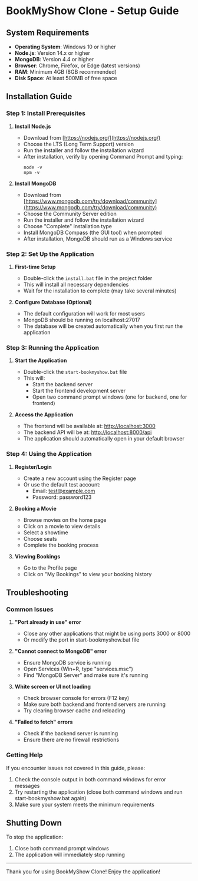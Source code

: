 # BookMyShow Clone - Setup Guide

## System Requirements

- **Operating System**: Windows 10 or higher
- **Node.js**: Version 14.x or higher
- **MongoDB**: Version 4.4 or higher
- **Browser**: Chrome, Firefox, or Edge (latest versions)
- **RAM**: Minimum 4GB (8GB recommended)
- **Disk Space**: At least 500MB of free space

## Installation Guide

### Step 1: Install Prerequisites

1. **Install Node.js**
   - Download from [https://nodejs.org/](https://nodejs.org/)
   - Choose the LTS (Long Term Support) version
   - Run the installer and follow the installation wizard
   - After installation, verify by opening Command Prompt and typing:
     ```
     node -v
     npm -v
     ```

2. **Install MongoDB**
   - Download from [https://www.mongodb.com/try/download/community](https://www.mongodb.com/try/download/community)
   - Choose the Community Server edition
   - Run the installer and follow the installation wizard
   - Choose "Complete" installation type
   - Install MongoDB Compass (the GUI tool) when prompted
   - After installation, MongoDB should run as a Windows service

### Step 2: Set Up the Application

1. **First-time Setup**
   - Double-click the `install.bat` file in the project folder
   - This will install all necessary dependencies
   - Wait for the installation to complete (may take several minutes)

2. **Configure Database (Optional)**
   - The default configuration will work for most users
   - MongoDB should be running on localhost:27017
   - The database will be created automatically when you first run the application

### Step 3: Running the Application

1. **Start the Application**
   - Double-click the `start-bookmyshow.bat` file
   - This will:
     - Start the backend server
     - Start the frontend development server
     - Open two command prompt windows (one for backend, one for frontend)

2. **Access the Application**
   - The frontend will be available at: [http://localhost:3000](http://localhost:3000)
   - The backend API will be at: [http://localhost:8000/api](http://localhost:8000/api)
   - The application should automatically open in your default browser

### Step 4: Using the Application

1. **Register/Login**
   - Create a new account using the Register page
   - Or use the default test account:
     - Email: test@example.com
     - Password: password123

2. **Booking a Movie**
   - Browse movies on the home page
   - Click on a movie to view details
   - Select a showtime
   - Choose seats
   - Complete the booking process

3. **Viewing Bookings**
   - Go to the Profile page
   - Click on "My Bookings" to view your booking history

## Troubleshooting

### Common Issues

1. **"Port already in use" error**
   - Close any other applications that might be using ports 3000 or 8000
   - Or modify the port in start-bookmyshow.bat file

2. **"Cannot connect to MongoDB" error**
   - Ensure MongoDB service is running
   - Open Services (Win+R, type "services.msc")
   - Find "MongoDB Server" and make sure it's running

3. **White screen or UI not loading**
   - Check browser console for errors (F12 key)
   - Make sure both backend and frontend servers are running
   - Try clearing browser cache and reloading

4. **"Failed to fetch" errors**
   - Check if the backend server is running
   - Ensure there are no firewall restrictions

### Getting Help

If you encounter issues not covered in this guide, please:

1. Check the console output in both command windows for error messages
2. Try restarting the application (close both command windows and run start-bookmyshow.bat again)
3. Make sure your system meets the minimum requirements

## Shutting Down

To stop the application:
1. Close both command prompt windows
2. The application will immediately stop running

---

Thank you for using BookMyShow Clone! Enjoy the application! 